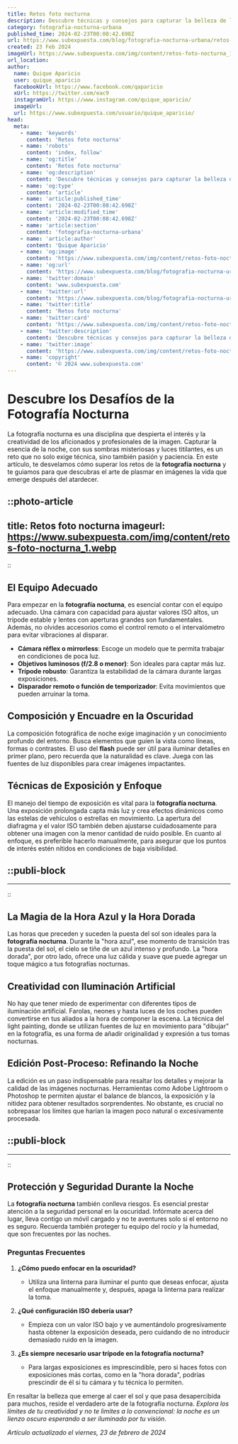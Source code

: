 ```yaml
---
title: Retos foto nocturna
description: Descubre técnicas y consejos para capturar la belleza de la noche en fotografías impresionantes. ¡Ilumina tu pasión por la foto nocturna!
category: fotografia-nocturna-urbana
published_time: 2024-02-23T00:08:42.698Z
url: https://www.subexpuesta.com/blog/fotografia-nocturna-urbana/retos-foto-nocturna
created: 23 Feb 2024
imageUrl: https://www.subexpuesta.com/img/content/retos-foto-nocturna_1.webp
url_location:
author:
  name: Quique Aparicio
  user: quique_aparicio
  facebookUrl: https://www.facebook.com/qaparicio
  xUrl: https://twitter.com/eac9
  instagramUrl: https://www.instagram.com/quique_aparicio/
  imageUrl: 
  url: https://www.subexpuesta.com/usuario/quique_aparicio/
head:
  meta:
    - name: 'keywords'
      content: 'Retos foto nocturna'
    - name: 'robots'
      content: 'index, follow'
    - name: 'og:title'
      content: 'Retos foto nocturna'
    - name: 'og:description'
      content: 'Descubre técnicas y consejos para capturar la belleza de la noche en fotografías impresionantes. ¡Ilumina tu pasión por la foto nocturna!'
    - name: 'og:type'
      content: 'article'
    - name: 'article:published_time'
      content: '2024-02-23T00:08:42.698Z'
    - name: 'article:modified_time'
      content: '2024-02-23T00:08:42.698Z'
    - name: 'article:section'
      content: 'fotografia-nocturna-urbana'
    - name: 'article:author'
      content: 'Quique Aparicio'
    - name: 'og:image'
      content: 'https://www.subexpuesta.com/img/content/retos-foto-nocturna_1.webp'
    - name: 'og:url'
      content: 'https://www.subexpuesta.com/blog/fotografia-nocturna-urbana/retos-foto-nocturna'
    - name: 'twitter:domain'
      content: 'www.subexpuesta.com'
    - name: 'twitter:url'
      content: 'https://www.subexpuesta.com/blog/fotografia-nocturna-urbana/retos-foto-nocturna'
    - name: 'twitter:title'
      content: 'Retos foto nocturna'
    - name: 'twitter:card'
      content: 'https://www.subexpuesta.com/img/content/retos-foto-nocturna_1.webp'
    - name: 'twitter:description'
      content: 'Descubre técnicas y consejos para capturar la belleza de la noche en fotografías impresionantes. ¡Ilumina tu pasión por la foto nocturna!'
    - name: 'twitter:image'
      content: 'https://www.subexpuesta.com/img/content/retos-foto-nocturna_1.webp'
    - name: 'copyright'
      content: '© 2024 www.subexpuesta.com'
---
```

# Descubre los Desafíos de la Fotografía Nocturna

La fotografía nocturna es una disciplina que despierta el interés y la creatividad de los aficionados y profesionales de la imagen. Capturar la esencia de la noche, con sus sombras misteriosas y luces titilantes, es un reto que no solo exige técnica, sino también pasión y paciencia. En este artículo, te desvelamos cómo superar los retos de la **fotografía nocturna** y te guiamos para que descubras el arte de plasmar en imágenes la vida que emerge después del atardecer.


::photo-article
---
title: Retos foto nocturna
imageurl: https://www.subexpuesta.com/img/content/retos-foto-nocturna_1.webp
---
::


## El Equipo Adecuado
Para empezar en la **fotografía nocturna**, es esencial contar con el equipo adecuado. Una cámara con capacidad para ajustar valores ISO altos, un trípode estable y lentes con aperturas grandes son fundamentales. Además, no olvides accesorios como el control remoto o el intervalómetro para evitar vibraciones al disparar.

- **Cámara réflex o mirrorless**: Escoge un modelo que te permita trabajar en condiciones de poca luz.
- **Objetivos luminosos (f/2.8 o menor)**: Son ideales para captar más luz.
- **Trípode robusto**: Garantiza la estabilidad de la cámara durante largas exposiciones.
- **Disparador remoto o función de temporizador**: Evita movimientos que pueden arruinar la toma.

## Composición y Encuadre en la Oscuridad
La composición fotográfica de noche exige imaginación y un conocimiento profundo del entorno. Busca elementos que guíen la vista como líneas, formas o contrastes. El uso del **flash** puede ser útil para iluminar detalles en primer plano, pero recuerda que la naturalidad es clave. Juega con las fuentes de luz disponibles para crear imágenes impactantes.

## Técnicas de Exposición y Enfoque
El manejo del tiempo de exposición es vital para la **fotografía nocturna**. Una exposición prolongada capta más luz y crea efectos dinámicos como las estelas de vehículos o estrellas en movimiento. La apertura del diafragma y el valor ISO también deben ajustarse cuidadosamente para obtener una imagen con la menor cantidad de ruido posible. En cuanto al enfoque, es preferible hacerlo manualmente, para asegurar que los puntos de interés estén nítidos en condiciones de baja visibilidad.


  ::publi-block
  ---
  ---
  ::
  
  
## La Magia de la Hora Azul y la Hora Dorada
Las horas que preceden y suceden la puesta del sol son ideales para la **fotografía nocturna**. Durante la "hora azul", ese momento de transición tras la puesta del sol, el cielo se tiñe de un azul intenso y profundo. La "hora dorada", por otro lado, ofrece una luz cálida y suave que puede agregar un toque mágico a tus fotografías nocturnas.

## Creatividad con Iluminación Artificial
No hay que tener miedo de experimentar con diferentes tipos de iluminación artificial. Farolas, neones y hasta luces de los coches pueden convertirse en tus aliados a la hora de componer la escena. La técnica del light painting, donde se utilizan fuentes de luz en movimiento para "dibujar" en la fotografía, es una forma de añadir originalidad y expresión a tus tomas nocturnas.

## Edición Post-Proceso: Refinando la Noche
La edición es un paso indispensable para resaltar los detalles y mejorar la calidad de las imágenes nocturnas. Herramientas como Adobe Lightroom o Photoshop te permiten ajustar el balance de blancos, la exposición y la nitidez para obtener resultados sorprendentes. No obstante, es crucial no sobrepasar los límites que harían la imagen poco natural o excesivamente procesada.


  ::publi-block
  ---
  ---
  ::
  
  
## Protección y Seguridad Durante la Noche
La **fotografía nocturna** también conlleva riesgos. Es esencial prestar atención a la seguridad personal en la oscuridad. Infórmate acerca del lugar, lleva contigo un móvil cargado y no te aventures solo si el entorno no es seguro. Recuerda también proteger tu equipo del rocío y la humedad, que son frecuentes por las noches.

### Preguntas Frecuentes

1. **¿Cómo puedo enfocar en la oscuridad?**
   - Utiliza una linterna para iluminar el punto que deseas enfocar, ajusta el enfoque manualmente y, después, apaga la linterna para realizar la toma.

2. **¿Qué configuración ISO debería usar?**
   - Empieza con un valor ISO bajo y ve aumentándolo progresivamente hasta obtener la exposición deseada, pero cuidando de no introducir demasiado ruido en la imagen.

3. **¿Es siempre necesario usar trípode en la fotografía nocturna?**
   - Para largas exposiciones es imprescindible, pero si haces fotos con exposiciones más cortas, como en la "hora dorada", podrías prescindir de él si tu cámara y tu técnica lo permiten.

En resaltar la belleza que emerge al caer el sol y que pasa desapercibida para muchos, reside el verdadero arte de la fotografía nocturna. *Explora los límites de tu creatividad y no te limites a lo convencional: la noche es un lienzo oscuro esperando a ser iluminado por tu visión*.

_Artículo actualizado el viernes, 23 de febrero de 2024_